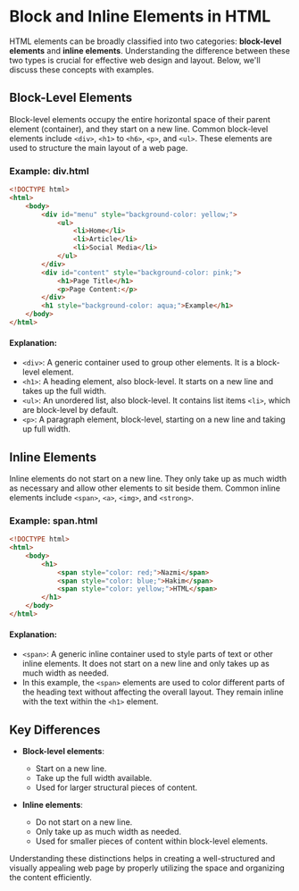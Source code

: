# Block and Inline Elements in HTML

HTML elements can be broadly classified into two categories: **block-level elements** and **inline elements**. Understanding the difference between these two types is crucial for effective web design and layout. Below, we'll discuss these concepts with examples.

## Block-Level Elements

Block-level elements occupy the entire horizontal space of their parent element (container), and they start on a new line. Common block-level elements include `<div>`, `<h1>` to `<h6>`, `<p>`, and `<ul>`. These elements are used to structure the main layout of a web page.

### Example: div.html

```html
<!DOCTYPE html>
<html>
    <body>
        <div id="menu" style="background-color: yellow;">
            <ul>
                <li>Home</li>
                <li>Article</li>
                <li>Social Media</li>
            </ul>
        </div>
        <div id="content" style="background-color: pink;">
            <h1>Page Title</h1>
            <p>Page Content:</p>
        </div>
        <h1 style="background-color: aqua;">Example</h1>
    </body>
</html>
```

#### Explanation:
- `<div>`: A generic container used to group other elements. It is a block-level element.
- `<h1>`: A heading element, also block-level. It starts on a new line and takes up the full width.
- `<ul>`: An unordered list, also block-level. It contains list items `<li>`, which are block-level by default.
- `<p>`: A paragraph element, block-level, starting on a new line and taking up full width.

## Inline Elements

Inline elements do not start on a new line. They only take up as much width as necessary and allow other elements to sit beside them. Common inline elements include `<span>`, `<a>`, `<img>`, and `<strong>`.

### Example: span.html

```html
<!DOCTYPE html>
<html>
    <body>
        <h1>
            <span style="color: red;">Nazmi</span>
            <span style="color: blue;">Hakim</span>
            <span style="color: yellow;">HTML</span>
        </h1>
    </body>
</html>
```

#### Explanation:
- `<span>`: A generic inline container used to style parts of text or other inline elements. It does not start on a new line and only takes up as much width as needed.
- In this example, the `<span>` elements are used to color different parts of the heading text without affecting the overall layout. They remain inline with the text within the `<h1>` element.

## Key Differences

- **Block-level elements**:
  - Start on a new line.
  - Take up the full width available.
  - Used for larger structural pieces of content.

- **Inline elements**:
  - Do not start on a new line.
  - Only take up as much width as needed.
  - Used for smaller pieces of content within block-level elements.

Understanding these distinctions helps in creating a well-structured and visually appealing web page by properly utilizing the space and organizing the content efficiently.
